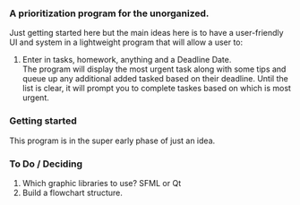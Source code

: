 ### A prioritization program for the unorganized.

Just getting started here but the main ideas here is to have a user-friendly UI and system in a lightweight program that will allow a user to:  
1. Enter in tasks, homework, anything and a Deadline Date.  
The program will display the most urgent task along with some tips and queue up any additional added tasked based on their deadline. Until the list is clear, it will prompt you to complete taskes based on which is most urgent.  

### Getting started  
This program is in the super early phase of just an idea.  

### To Do / Deciding
1. Which graphic libraries to use?  SFML or Qt  
2. Build a flowchart structure.